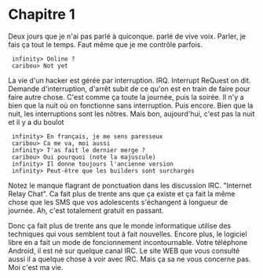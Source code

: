 Chapitre 1
==========

Deux jours que je n'ai pas parlé à quiconque.  parlé de vive voix.  Parler, je
fais ça tout le temps.  Faut même que je me contrôle parfois.

     infinity> Online ?
     caribou> Not yet

La vie d'un hacker est gérée par interruption. IRQ. Interrupt ReQuest on dit.
Demande d'interruption, d'arrêt subit de ce qu'on est en train de faire pour
faire autre chose.  C'est comme ça toute la journée, puis la soirée.  Il n'y a
bien que la nuit où on fonctionne sans interruption. Puis encore.  Bien que la
nuit, les interruptions sont les nôtres.  Mais bon, aujourd'hui, c'est pas la
nuit et il y a du boulot

     infinity> En français, je me sens paresseux
     caribou> Ca me va, moi aussi
     infinity> T'as fait le dernier merge ?
     caribou> Oui pourquoi (note la majuscule)
     infinity> Il donne toujours l'ancienne version
     infinity> Peut-être que les builders sont surchargés

Notez le manque flagrant de ponctuation dans les discussion IRC.  "Internet
Relay Chat". Ca fait plus de trente ans que ça existe et ça fait la même chose
que les SMS que vos adolescents s'échangent à longueur de journée. Ah, c'est
totalement gratuit en passant.

Donc ça fait plus de trente ans que le monde informatique utilise des techniques
qui vous semblent tout à fait nouvelles.  Encore plus, le logiciel libre en a
fait un mode de foncionnement incontournable. Votre téléphone Android, il est né
sur quelque canal IRC.  Le site WEB que vous consulté aussi il a quelque chose à
voir avec IRC.  Mais ça sa ne vous concerne pas.  Moi c'est ma vie.


